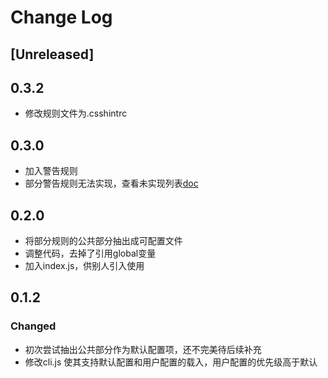 # Change Log

## [Unreleased]

## 0.3.2

- 修改规则文件为.csshintrc

## 0.3.0
- 加入警告规则
- 部分警告规则无法实现，查看未实现列表[doc](https://github.com/xgfe/xg-csshint/blob/master/doc/doc.md)

## 0.2.0

- 将部分规则的公共部分抽出成可配置文件
- 调整代码，去掉了引用global变量
- 加入index.js，供别人引入使用

## 0.1.2

### Changed

- 初次尝试抽出公共部分作为默认配置项，还不完美待后续补充
- 修改cli.js 使其支持默认配置和用户配置的载入，用户配置的优先级高于默认
